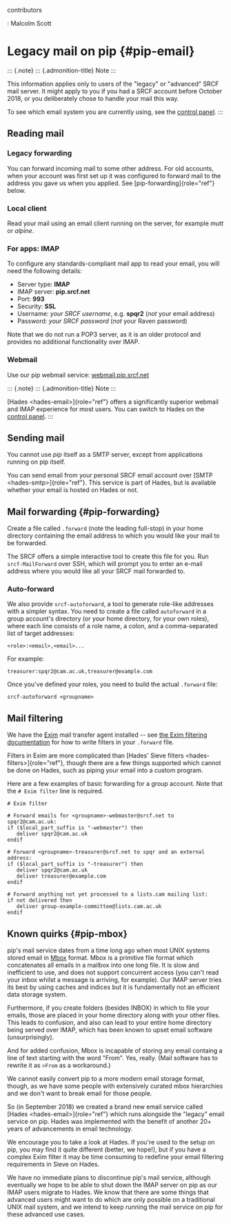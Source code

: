 contributors

:   Malcolm Scott

Legacy mail on pip {#pip-email}
==================

::: {.note}
::: {.admonition-title}
Note
:::

This information applies only to users of the \"legacy\" or \"advanced\"
SRCF mail server. It might apply to you if you had a SRCF account before
October 2018, or you deliberately chose to handle your mail this way.

To see which email system you are currently using, see the [control
panel](https://control.srcf.net/member).
:::

Reading mail
------------

### Legacy forwarding

You can forward incoming mail to some other address. For old accounts,
when your account was first set up it was configured to forward mail to
the address you gave us when you applied. See
[pip-forwarding]{role="ref"} below.

### Local client

Read your mail using an email client running on the server, for example
*mutt* or *alpine*.

### For apps: IMAP

To configure any standards-compliant mail app to read your email, you
will need the following details:

-   Server type: **IMAP**
-   IMAP server: **pip.srcf.net**
-   Port: **993**
-   Security: **SSL**
-   Username: *your SRCF username*, e.g. **spqr2** (*not* your email
    address)
-   Password: *your SRCF password* (*not* your Raven password)

Note that we do not run a POP3 server, as it is an older protocol and
provides no additional functionality over IMAP.

### Webmail

Use our pip webmail service:
[webmail.pip.srcf.net](https://webmail.pip.srcf.net)

::: {.note}
::: {.admonition-title}
Note
:::

[Hades \<hades-email\>]{role="ref"} offers a significantly superior
webmail and IMAP experience for most users. You can switch to Hades on
the [control panel](https://control.srcf.net/member).
:::

Sending mail
------------

You cannot use *pip* itself as a SMTP server, except from applications
running on pip itself.

You can send email from your personal SRCF email account over
[SMTP \<hades-smtp\>]{role="ref"}. This service is part of Hades, but is
available whether your email is hosted on Hades or not.

Mail forwarding {#pip-forwarding}
---------------

Create a file called `.forward` (note the leading full-stop) in your
home directory containing the email address to which you would like your
mail to be forwarded.

The SRCF offers a simple interactive tool to create this file for you.
Run `srcf-MailForward` over SSH, which will prompt you to enter an
e-mail address where you would like all your SRCF mail forwarded to.

### Auto-forward

We also provide `srcf-autoforward`, a tool to generate role-like
addresses with a simpler syntax. You need to create a file called
`autoforward` in a group account\'s directory (or your home directory,
for your own roles), where each line consists of a role name, a colon,
and a comma-separated list of target addresses:

    <role>:<email>,<email>...

For example:

    treasurer:spqr2@cam.ac.uk,treasurer@example.com

Once you\'ve defined your roles, you need to build the actual `.forward`
file:

    srcf-autoforward <groupname>

Mail filtering
--------------

We have the [Exim](https://www.exim.org) mail transfer agent installed
\-- see [the Exim filtering
documentation](https://www.exim.org/exim-html-current/doc/html/spec_html/filter_ch01.html)
for how to write filters in your `.forward` file.

Filters in Exim are more complicated than
[Hades\' Sieve filters \<hades-filters\>]{role="ref"}, though there are
a few things supported which cannot be done on Hades, such as piping
your email into a custom program.

Here are a few examples of basic forwarding for a group account. Note
that the `# Exim filter` line is required.

    # Exim filter

    # Forward emails for <groupname>-webmaster@srcf.net to spqr2@cam.ac.uk:
    if ($local_part_suffix is "-webmaster") then
       deliver spqr2@cam.ac.uk
    endif

    # Forward <groupname>-treasurer@srcf.net to spqr and an external address:
    if ($local_part_suffix is "-treasurer") then
       deliver spqr2@cam.ac.uk
       deliver treasurer@example.com
    endif

    # Forward anything not yet processed to a lists.cam mailing list:
    if not delivered then
       deliver group-example-committee@lists.cam.ac.uk
    endif

Known quirks {#pip-mbox}
------------

pip\'s mail service dates from a time long ago when most UNIX systems
stored email in [Mbox](https://en.wikipedia.org/wiki/Mbox) format. Mbox
is a primitive file format which concatenates all emails in a mailbox
into one long file. It is slow and inefficient to use, and does not
support concurrent access (you can\'t read your inbox whilst a message
is arriving, for example). Our IMAP server tries its best by using
caches and indices but it is fundamentally not an efficient data storage
system.

Furthermore, if you create folders (besides INBOX) in which to file your
emails, those are placed in your home directory along with your other
files. This leads to confusion, and also can lead to your entire home
directory being served over IMAP, which has been known to upset email
software (unsurprisingly).

And for added confusion, Mbox is incapable of storing any email containg
a line of text starting with the word \"From\". Yes, really. (Mail
software has to rewrite it as `>From` as a workaround.)

We cannot easily convert pip to a more modern email storage format,
though, as we have some people with extensively curated mbox hierarchies
and we don\'t want to break email for those people.

So (in September 2018) we created a brand new email service called
[Hades \<hades-email\>]{role="ref"} which runs alongside the \"legacy\"
email service on pip. Hades was implemented with the benefit of another
20+ years of advancements in email technology.

We encourage you to take a look at Hades. If you\'re used to the setup
on pip, you may find it quite different (better, we hope!), but if you
have a complex Exim filter it may be time consuming to redefine your
email filtering requirements in Sieve on Hades.

We have no immediate plans to discontinue pip\'s mail service, although
eventually we hope to be able to shut down the IMAP server on pip as our
IMAP users migrate to Hades. We know that there are some things that
advanced users might want to do which are only possible on a traditional
UNIX mail system, and we intend to keep running the mail service on pip
for these advanced use cases.
